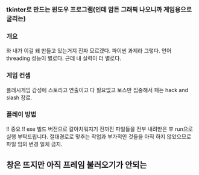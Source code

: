 ### tkinter로 만드는 윈도우 프로그램(인데 암튼 그래픽 나오니까 게임용으로 굴리는)

### 개요
와 내가 이걸 왜 만들고 있는거지 진짜 모르겠다.
파이썬 과제라 그렇다.
언어 threading 성능이 별로다.
근데 내 실력이 더 별로다.

### 게임 컨셉
플래시게임 감성에 스토리고 연출이고 다 필요없고 보스만 집중해서 패는 hack and slash 장르.

### 플레이 방법
!! 중요 !! exe 빌드 버전으로 갈아치워지기 전까진 파일들을 전부 내려받은 후 run으로 실행 부탁드립니다.
절대경로로 맞추는 작업과 부가적인 것들을 아직 하지 않았으므로 파일 임의 변경 일체 금지.

## 창은 뜨지만 아직 프레임 불러오기가 안되는

